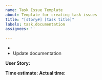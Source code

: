 ```yaml
---
name: Task Issue Template
about: Template for creating task issues
title: "[story#] [task title]"
labels: task,documentation
assignees: ''

---
```


- 
- Update documentation

**User Story:**

**Time estimate:**
**Actual time:**
